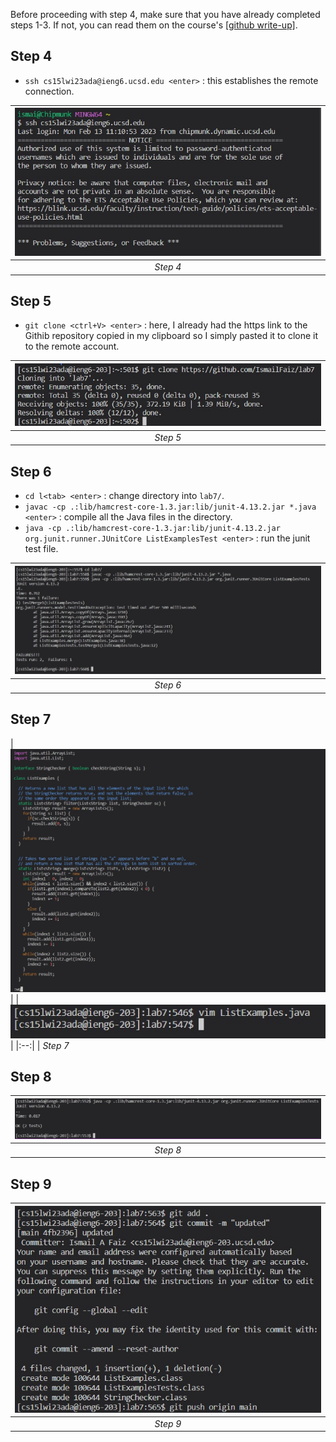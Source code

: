 Before proceeding with step 4, make sure that you have already completed steps 1-3. If not, you can read them on the course's [[github write-up]](https://ucsd-cse15l-w23.github.io/week/week7/).

## Step 4

- `ssh cs15lwi23ada@ieng6.ucsd.edu <enter>` : this establishes the remote connection.

| ![Image](4.jpg) | 
|:--:| 
| *Step 4*

## Step 5

- `git clone <ctrl+V> <enter>` : here, I already had the https link to the Githib repository copied in my clipboard so I simply pasted it to clone it to the remote account.

| ![Image](5.jpg) | 
|:--:| 
| *Step 5*

## Step 6

- `cd l<tab> <enter>` : change directory into `lab7/`.
- `javac -cp .:lib/hamcrest-core-1.3.jar:lib/junit-4.13.2.jar *.java <enter>` : compile all the Java files in the directory.
- `java -cp .:lib/hamcrest-core-1.3.jar:lib/junit-4.13.2.jar org.junit.runner.JUnitCore ListExamplesTest <enter>` : run the junit test file.

| ![Image](6.jpg) | 
|:--:| 
| *Step 6*

## Step 7



| ![Image](7a.jpg) | 
| ![Image](7b.jpg) | 
|:--:| 
| *Step 7*

## Step 8

| ![Image](8.jpg) | 
|:--:| 
| *Step 8*

## Step 9

| ![Image](9.jpg) | 
|:--:| 
| *Step 9*
